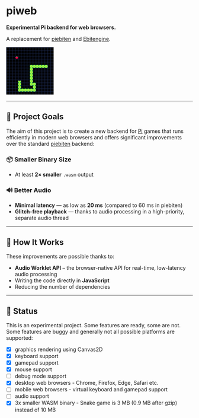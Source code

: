 # piweb

**Experimental Pi backend for web browsers.**

A replacement for [piebiten](https://github.com/elgopher/pi/tree/master/piebiten) and [Ebitengine](https://ebitengine.org/).

[![Play the Snake game in the browser](docs/screenshot-snake.png)](https://elgopher.itch.io/snake)

---

## 🎯 Project Goals

The aim of this project is to create a new backend for [Pi](https://github.com/elgopher/pi) games that runs efficiently in modern web browsers and offers significant improvements over the standard [piebiten](https://github.com/elgopher/pi/tree/master/piebiten) backend:

### 📦 Smaller Binary Size

* At least **2× smaller** `.wasm` output

### 🔊 Better Audio

* **Minimal latency** — as low as **20 ms** (compared to 60 ms in piebiten)
* **Glitch-free playback** — thanks to audio processing in a high-priority, separate audio thread

---

## 🧪 How It Works

These improvements are possible thanks to:

* **Audio Worklet API** – the browser-native API for real-time, low-latency audio processing
* Writing the code directly in **JavaScript**
* Reducing the number of dependencies

---

## 🚧 Status

This is an experimental project. Some features are ready, some are not. Some features are buggy and generally not all possible platforms are supported:

* [x] graphics rendering using Canvas2D
* [x] keyboard support
* [x] gamepad support
* [x] mouse support
* [ ] debug mode support
* [x] desktop web browsers - Chrome, Firefox, Edge, Safari etc.
* [ ] mobile web browsers - virtual keyboard and gamepad support
* [ ] audio support
* [x] 3x smaller WASM binary - Snake game is 3 MB (0.9 MB after gzip) instead of 10 MB
